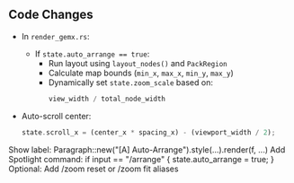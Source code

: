 ## Code Changes

- In `render_gemx.rs`:
  - If `state.auto_arrange == true`:
    - Run layout using `layout_nodes()` and `PackRegion`
    - Calculate map bounds (`min_x`, `max_x`, `min_y`, `max_y`)
    - Dynamically set `state.zoom_scale` based on:
      ```rust
      view_width / total_node_width
      ```

- Auto-scroll center:
  ```rust
  state.scroll_x = (center_x * spacing_x) - (viewport_width / 2);
Show label:
Paragraph::new("[A] Auto-Arrange").style(...).render(f, ...)
Add Spotlight command:
if input == "/arrange" {
    state.auto_arrange = true;
}
Optional: Add /zoom reset or /zoom fit aliases
